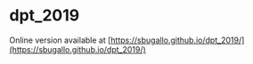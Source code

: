 # dpt_2019

Online version available at [https://sbugallo.github.io/dpt_2019/](https://sbugallo.github.io/dpt_2019/)
